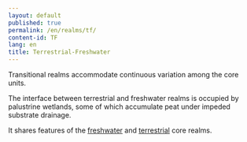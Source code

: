```yaml
---
layout: default
published: true
permalink: /en/realms/tf/
content-id: TF
lang: en
title: Terrestrial-Freshwater
---
```



Transitional realms accommodate continuous variation among the core units.

The interface between terrestrial and freshwater realms is occupied by palustrine wetlands, some of which accumulate peat under impeded substrate drainage.


It shares features of the [freshwater](/explore/realms/F) and [terrestrial](/explore/realms/T) core realms.
